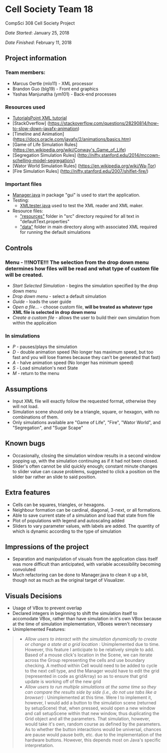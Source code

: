 # Cell Society Team 18

CompSci 308 Cell Society Project

*Date Started*: January 25, 2018

*Date Finished*: February 11, 2018

## Project information
### Team members:
* Marcus Oertle (mlo11) - XML processor
* Brandon Guo (blg19) - Front end graphics
* Yashas Manjunatha (ym101) - Back-end processes

### Resources used
* [TutorialsPoint XML tutorial](https://www.tutorialspoint.com/java_xml/java_dom_query_document.htm)
* [StackOverflow] (https://stackoverflow.com/questions/28290814/how-to-slow-down-javafx-animation)
* [Timeline and Animation] (https://docs.oracle.com/javafx/2/animations/basics.htm)
* [Game of Life Simulation Rules] (https://en.wikipedia.org/wiki/Conway's_Game_of_Life)
* [Segregation Simulation Rules] (http://nifty.stanford.edu/2014/mccown-schelling-model-segregation/)
* [Wator World Simulation Rules] (https://en.wikipedia.org/wiki/Wa-Tor)
* [Fire Simulation Rules] (http://nifty.stanford.edu/2007/shiflet-fire/)

### Important files
* [Manager.java](https://coursework.cs.duke.edu/CompSci308_2018Spring/cellsociety_team18/blob/master/src/gui/Manager.java) in package "gui" is used to start the application.
* Testing:
	* [XMLtester.java](https://coursework.cs.duke.edu/CompSci308_2018Spring/cellsociety_team18/blob/master/src/xml/XMLtester.java) used to test the XML reader and XML maker.
* Resource files:
	* ["resources"](https://coursework.cs.duke.edu/CompSci308_2018Spring/cellsociety_team18/tree/master/src/resources) folder in "src" directory required for all text in "defaultText.properties"
	* ["data"](https://coursework.cs.duke.edu/CompSci308_2018Spring/cellsociety_team18/tree/master/data) folder in main directory along with associated XML required for running the default simulations

## Controls
### Menu - **!!!NOTE!!! The selection from the drop down menu determines how files will be read and what type of custom file will be created.**
* *Start Selected Simulation* - begins the simulation specified by the drop down menu
* *Drop down menu* - select a default simulation
* *Guide* - loads the user guide
* *Open a file...* - choose custom file, **will be treated as whatever type XML file is selected in drop down menu**
* *Create a custom file* - allows the user to build their own simulation from within the application

### In simulations
* *P* - pauses/plays the simulation
* *D* - double animation speed (No longer has maximum speed, but too fast and you will lose frames because they can't be generated that fast)
* *A* - halve animation speed (No longer has minimum speed)
* *S* - Load simulation's next State
* *M* - return to the menu

## Assumptions
* Input XML file will exactly follow the requested format, otherwise they will not load.
* Simulation scene should only be a triangle, square, or hexagon, with no combinations of them.
* Only simulations available are "Game of Life", "Fire", "Wator World", and "Segregation", and "Sugar Scape"

## Known bugs
* Occasionally, closing the simulation window results in a second window popping up, with the simulation continuing as if it had not been closed.
* Slider's often cannot be slid quickly enough; constant minute changes to slider value can cause problems, suggested to click a position on the slider bar rather an slide to said position.

## Extra features
* Cells can be squares, triangles, or hexagons.
* Neighbour formation can be cardinal, diagonal, 3-next, or all formations.
* Able to save current state of a simulation and load that state from file
* Plot of populations with legend and autoscaling added
* Sliders to vary parameter values, with labels are added. The quantity of which is dynamic according to the type of simulation

## Impressions of the project
* Separation and manipulation of visuals from the application class itself was more difficult than anticipated, with variable accessibility becoming convoluted
* Much refactoring can be done to Manager.java to clean it up a bit, though not as much as the original target of Visualizer.

## Visuals Decisions
* Usage of VBox to prevent overlap
* Declared integers in beginning to shift the simulation itself to accomodate VBox, rather than have simulation in it's own VBox because at the time of simulation implementation, VBoxes weren't necessary
* Unimplemented Features:
> - *Allow users to interact with the simulation dynamically to create or change a state at a grid location* : Unimplemented due to time. However, this feature I anticipate to be relatively simple to add. Based of a mouse click's location in the Scene, we can iterate across the Group representing the cells and use boundary checking. A method within Cell would need to be added to cycle to the next cell type, and the Manager would have to edit the grid (represented in code as gridArray) so as to ensure that grid update is working off of the new grid
> - *Allow users to run multiple simulations at the same time so they can compare the results side by side (i.e., do not use tabs like a browser)* : Unimplemented at this time. Were I to implement it, however, I would add a button to the simulation scene (returned by setupScene) that, when pressed, would open a new window and call setupScene within that new window, thus duplicating the Grid object and all the parameters. That simulation, however, would take it's own, random course as defined by the parameters. As to whether the button interactions would be universal, chances are pause would pause both, etc. due to the implementation of the hardware buttons. However, this depends most on Java's specific interpretation. 
